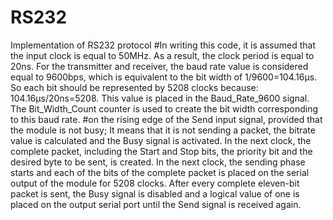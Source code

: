 # RS232
Implementation of RS232 protocol
#In writing this code, it is assumed that the input clock is equal to 50MHz. As a result, the clock period is equal to 20ns. For the transmitter and receiver, the baud rate value is considered equal to 9600bps, which is equivalent to the bit width of 1/9600=104.16μs. So each bit should be represented by 5208 clocks because: 104.16μs/20ns=5208. This value is placed in the Baud_Rate_9600 signal. The Bit_Width_Count counter is used to create the bit width corresponding to this baud rate.
#on the rising edge of the Send input signal, provided that the module is not busy; It means that it is not sending a packet, the bitrate value is calculated and the Busy signal is activated. In the next clock, the complete packet, including the Start and Stop bits, the priority bit and the desired byte to be sent, is created. In the next clock, the sending phase starts and each of the bits of the complete packet is placed on the serial output of the module for 5208 clocks. After every complete eleven-bit packet is sent, the Busy signal is disabled and a logical value of one is placed on the output serial port until the Send signal is received again.
#
